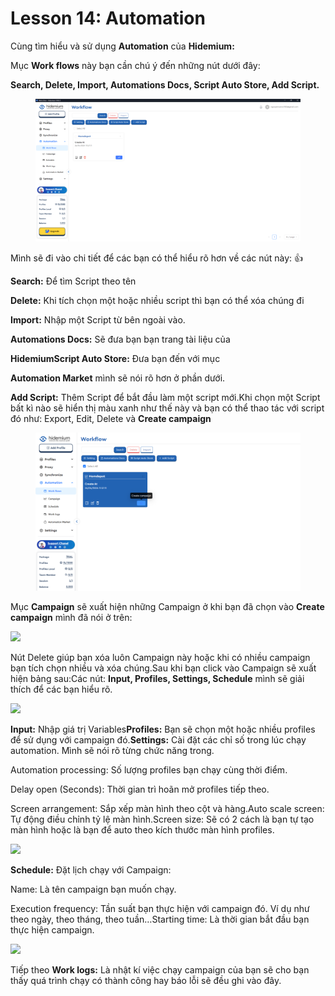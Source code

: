 # Lesson 14: Automation

Cùng tìm hiểu và sử dụng **Automation** của **Hidemium:**

Mục **Work flows** này bạn cần chú ý đến những nút dưới đây:

**Search, Delete, Import, Automations Docs, Script Auto Store, Add Script.**

<figure><img src="../../../.gitbook/assets/image (12) (1).png" alt=""><figcaption></figcaption></figure>



Mình sẽ đi vào chi tiết để các bạn có thể hiểu rõ hơn về các nút này: :thumbsup:

**Search:** Để tìm Script theo tên

**Delete:** Khi tích chọn một hoặc nhiều script thì bạn có thể xóa chúng đi

**Import:** Nhập một Script từ bên ngoài vào.

**Automations Docs:** Sẽ đưa bạn bạn trang tài liệu của&#x20;

**HidemiumScript Auto Store:**  Đưa bạn đến với mục

**Automation Market** mình sẽ nói rõ hơn ở phần dưới.

**Add Script:** Thêm Script để bắt đầu làm một script mới.Khi chọn một Script bất kì nào sẽ hiển thị màu xanh như thế này và bạn có thể thao tác với script đó như: Export, Edit, Delete và **Create campaign**

<figure><img src="../../../.gitbook/assets/image (11) (1) (1) (1).png" alt=""><figcaption></figcaption></figure>



Mục **Campaign** sẽ xuất hiện những Campaign ở khi bạn đã chọn vào **Create campaign** mình đã nói ở trên:

![](http://education.hidemium.io/wp-content/uploads/2024/04/Transfer-19.png)

Nút Delete giúp bạn xóa luôn Campaign này hoặc khi có nhiều campaign bạn tích chọn nhiều và xóa chúng.Sau khi bạn click vào Campaign sẽ xuất hiện bảng sau:Các nút: **Input, Profiles, Settings, Schedule** mình sẽ giải thích để các bạn hiểu rõ.

![](http://education.hidemium.io/wp-content/uploads/2024/04/Transfer-20.png)

**Input:** Nhập giá trị Variables**Profiles:** Bạn sẽ chọn một hoặc nhiều profiles để sử dụng với campaign đó.**Settings:** Cài đặt các chỉ số trong lúc chạy automation. Mình sẽ nói rõ từng chức năng trong.

Automation processing: Số lượng profiles bạn chạy cùng thời điểm.

Delay open (Seconds): Thời gian trì hoãn mở profiles tiếp theo.

Screen arrangement: Sắp xếp màn hình theo cột và hàng.Auto scale screen: Tự động điều chỉnh tỷ lệ màn hình.Screen size: Sẽ có 2 cách là bạn tự tạo màn hình hoặc là bạn để auto theo kích thước màn hình profiles.

![](http://education.hidemium.io/wp-content/uploads/2024/04/Transfer-21.png)

**Schedule:** Đặt lịch chạy với Campaign:

Name: Là tên campaign bạn muốn chạy.

Execution frequency: Tần suất bạn thực hiện với campaign đó. Ví dụ như theo ngày, theo tháng, theo tuần…Starting time: Là thời gian bắt đầu bạn thực hiện campaign.

![](http://education.hidemium.io/wp-content/uploads/2024/04/Transfer-22.png)

Tiếp theo **Work logs:** Là nhật kí việc chạy campaign của bạn sẽ cho bạn thấy quá trình chạy có thành công hay báo lỗi sẽ đều ghi vào đây.
